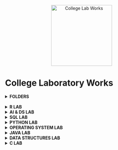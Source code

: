 <div align="center">
<img src="https://img.icons8.com/nolan/200/1A6DFF/C822FF/graduation-cap.png"  title = "College Lab Works" height='200'>
</div>

# College Laboratory Works


 <details> 
  <summary><b> FOLDERS </b></summary>

* [R PROGRAMMING LAB](https://github.com/004Ajay/College-Lab-Works/tree/main/R)

* [AI & DS LAB](https://github.com/004Ajay/College-Lab-Works/tree/main/AI-DS)

* [SQL LAB](https://github.com/004Ajay/College-Lab-Works/tree/main/SQL)

* [PYTHON PROGRAMMING LAB](https://github.com/004Ajay/College-Lab-Works/tree/main/Python)

* [OPERATING SYSTEMS LAB](https://github.com/004Ajay/College-Lab-Works/tree/main/OperatingSystem)

* [JAVA PROGRAMMING LAB](https://github.com/004Ajay/College-Lab-Works/tree/main/Java)

* [DATA STRUCTURES LAB](https://github.com/004Ajay/College-Lab-Works/tree/main/Data-Structures)

* [C PROGRAMMING LAB](https://github.com/004Ajay/College-Lab-Works/tree/main/C)

</details>

<br>

<!-- --------------------------------------------------------- -->

 <details> 
  <summary><b> R LAB </b></summary>

* [Experiment 1 → Input from terminal](https://github.com/004Ajay/College-Lab-Works/blob/main/R/Lab%20Experiments/CmdInp.R)

* [Experiment 2 → Min & Max value from a vector](https://github.com/004Ajay/College-Lab-Works/blob/main/R/Lab%20Experiments/VecMinMax.R)

* [Experiment 3 → Factorial & Palindrome of a number](https://github.com/004Ajay/College-Lab-Works/blob/main/R/Lab%20Experiments/fact.R)

* [Experiment 4 → Multiples of Five](https://github.com/004Ajay/College-Lab-Works/blob/main/R/Lab%20Experiments/MultiplesOfFive.R)

* [Experiment 5 → Pascals Triangle](https://github.com/004Ajay/College-Lab-Works/blob/main/R/Lab%20Experiments/PasTri.R)

* [Experiment 6 → Nth Largest Element](https://github.com/004Ajay/College-Lab-Works/blob/main/R/Lab%20Experiments/nth_largest.R)

* [Experiment 7 → Nth Element](https://github.com/004Ajay/College-Lab-Works/blob/main/R/Lab%20Experiments/nth_ele.R)

* [Experiment 8 → Element Insertion](https://github.com/004Ajay/College-Lab-Works/blob/main/R/Lab%20Experiments/ele_ins.R)

* [Experiment 9 → Transforms](https://github.com/004Ajay/College-Lab-Works/blob/main/R/Lab%20Experiments/transforms.R)

* [Experiment 10 → Apply & Lapply](https://github.com/004Ajay/College-Lab-Works/blob/main/R/Lab%20Experiments/apply_lapply.R)

* [Experiment 11 → Merge Dataframes](https://github.com/004Ajay/College-Lab-Works/blob/main/R/Lab%20Experiments/merge_df.R)

* [Experiment 12 → Linear Regression](https://github.com/004Ajay/College-Lab-Works/blob/main/R/Lab%20Experiments/LinReg_height_weight.R)
	
	* [Linear Regression Dataset](https://github.com/004Ajay/College-Lab-Works/blob/main/R/Lab%20Experiments/height_weight.csv)

* [Experiment 13 → Logistic Regression](https://github.com/004Ajay/College-Lab-Works/blob/main/R/Lab%20Experiments/log_reg.R)

* [Experiment 14 → Decision Tree](https://github.com/004Ajay/College-Lab-Works/blob/main/R/Lab%20Experiments/dtree.R)

* [Experiment 15 → Support Vector Machine](https://github.com/004Ajay/College-Lab-Works/blob/main/R/Lab%20Experiments/svm.R)

* [Experiment 16 → Variance Covariance Correlation](https://github.com/004Ajay/College-Lab-Works/blob/main/R/Lab%20Experiments/iris_cov_cor.R)

* [Experiment 17 → KMeans Clustering](https://github.com/004Ajay/College-Lab-Works/blob/main/R/Lab%20Experiments/kmeans_cluster.R)

* [Experiment 18 → Hierarchical Clustering](https://github.com/004Ajay/College-Lab-Works/blob/main/R/Lab%20Experiments/hierarchical.R)

* [Experiment 19 → DBSCAN Clustering](https://github.com/004Ajay/College-Lab-Works/blob/main/R/Lab%20Experiments/dbscan.R)

* [Experiment 20 → Statistical Tests](https://github.com/004Ajay/College-Lab-Works/blob/main/R/Lab%20Experiments/stats.R)

* [Experiment 21 → Hadoop Installation](https://github.com/004Ajay/College-Lab-Works/blob/main/R/Lab%20Experiments/Hadoop_Insatallation.txt)

* [Experiment 22 → Hadoop Shell Commands](https://github.com/004Ajay/College-Lab-Works/blob/main/R/Lab%20Experiments/Hadoop_Shell_Commands.txt)

* [Experiment 23 → MapReduce : Word Count Using Python](https://github.com/004Ajay/College-Lab-Works/blob/main/R/Lab%20Experiments/Word_Count.py)

</details>

<!-- --------------------------------------------------------- -->

 <details> 
  <summary><b> AI & DS LAB </b></summary>

* [Experiment 1 → Statistical Measures](https://github.com/004Ajay/College-Lab-Works/tree/main/AI-DS/AI%20Lab%20Experiments/Statistical_Measure_Data_Visualization.ipynb)

* [Experiment 2 → Matrix Operations & Data Visualization](https://github.com/004Ajay/College-Lab-Works/tree/main/AI-DS/AI%20Lab%20Experiments/Matrix_Operations_Data_Visualization.ipynb)

* [Experiment 3 → CSV Reordering](https://github.com/004Ajay/College-Lab-Works/tree/main/AI-DS/AI%20Lab%20Experiments/CSV_Reordering.ipynb)

* [Experiment 4 → Linear Regression](https://github.com/004Ajay/College-Lab-Works/tree/main/AI-DS/AI%20Lab%20Experiments/Linear_Regression.ipynb)

* [Experiment 5 → Logistic Regression](https://github.com/004Ajay/College-Lab-Works/tree/main/AI-DS/AI%20Lab%20Experiments/Logistic_Regression.ipynb)

* [Experiment 6 → K-Nearest Neighbour (KNN)](https://github.com/004Ajay/College-Lab-Works/tree/main/AI-DS/AI%20Lab%20Experiments/KNN.ipynb)

* [Experiment 7 → Naive Bayes](https://github.com/004Ajay/College-Lab-Works/tree/main/AI-DS/AI%20Lab%20Experiments/Naive_Bayes.ipynb)

* [Experiment 8 → Decision Tree](https://github.com/004Ajay/College-Lab-Works/tree/main/AI-DS/AI%20Lab%20Experiments/Decision_Tree.ipynb)

* [Experiment 9 → Correlation & Covariance](https://github.com/004Ajay/College-Lab-Works/tree/main/AI-DS/AI%20Lab%20Experiments/CorrCov.ipynb)

* [Experiment 10 → Support Vector Machine (SVM)](https://github.com/004Ajay/College-Lab-Works/tree/main/AI-DS/AI%20Lab%20Experiments/SVM.ipynb)

* [Experiment 11 → Principal Component Analysis (PCA)](https://github.com/004Ajay/College-Lab-Works/tree/main/AI-DS/AI%20Lab%20Experiments/PCA.ipynb)

* [Experiment 12 → Hill Climbing Algorithm](https://github.com/004Ajay/College-Lab-Works/tree/main/AI-DS/AI%20Lab%20Experiments/Hill_Climbing_Algorithm.ipynb)

</details>

<!-- --------------------------------------------------------- -->

 <details> 
  <summary><b> SQL LAB </b></summary>

* [Exp 1 → Database Schema & ER Diagram](https://github.com/004Ajay/College-Lab-Works/tree/main/SQL/EXP1_DB_Schema_ER_Diag.md)

* [Exp 2 → Familiarization of DDL Commands](https://github.com/004Ajay/College-Lab-Works/tree/main/SQL/EXP2_DDL_Commands.sql)

* [Exp 3 → Familiarization of DML Commands](https://github.com/004Ajay/College-Lab-Works/tree/main/SQL/EXP3_DML_Commands.sql)

* [Exp 4 → DML & DDL Commands](https://github.com/004Ajay/College-Lab-Works/tree/main/SQL/EXP4_DMLDDLCmds.sql)

* [Exp 5 → PL/SQL(Rough & Fair)](https://github.com/004Ajay/College-Lab-Works/tree/main/SQL/EXP5_PL_SQL.sql)

* [Exp 6 → Function, Procedure, Trigger (PL/SQL)](https://github.com/004Ajay/College-Lab-Works/tree/main/SQL/EXP7_Procedure_Trigger.sql)

* [Exp 7 → Cursor (PL/SQL)](https://github.com/004Ajay/College-Lab-Works/tree/main/SQL/EXP6_Cursor.sql)

* [Exp 8 → Views](https://github.com/004Ajay/College-Lab-Works/tree/main/SQL/views.sql)

* [Exp 9 → Exceptions (PL/SQL)](https://github.com/004Ajay/College-Lab-Works/tree/main/SQL/exceptions.sql)

* [Exp 10 → RDBMS Built-in Functions](https://github.com/004Ajay/College-Lab-Works/tree/main/SQL/rdbmsbuiltinfuncs.md)

</details>

<!-- --------------------------------------------------------- -->

 <details> 
  <summary><b> PYTHON LAB </b></summary>

### Basics

* [Anagrams](https://github.com/004Ajay/College-Lab-Works/tree/main/Python/Programs/anagrams.py)

* [Even Odd Tuple Separation](https://github.com/004Ajay/College-Lab-Works/tree/main/Python/Programs/EvenOddTuplePrint.py)

* [Factorial of a number](https://github.com/004Ajay/College-Lab-Works/tree/main/Python/Programs/factorial.py) 

* [HelloWorld](https://github.com/004Ajay/College-Lab-Works/tree/main/Python/Programs/HelloWorld.py) 

* [Largest Of Three Numbers](https://github.com/004Ajay/College-Lab-Works/tree/main/Python/Programs/LargestOfThreeNumbers.py) 

* [Multiplication Table](https://github.com/004Ajay/College-Lab-Works/tree/main/Python/Programs/MultiplicationTable.py) 

* [Number Occurence Removal]()

* [Palindrome Word](https://github.com/004Ajay/College-Lab-Works/tree/main/Python/Programs/PalindromeWord.py) 

* [SA & VOL of Cylinder](https://github.com/004Ajay/College-Lab-Works/tree/main/Python/Programs/CylinderSA&VOL.py)

* [Simple Calculator](https://github.com/004Ajay/College-Lab-Works/tree/main/Python/Programs/simpleCalculator.py)


### Intermediate

* [Book Stock keeping using Dictionary](https://github.com/004Ajay/College-Lab-Works/tree/main/Python/Programs/DictBookStock.py) 

* [Email Id Validity Checker](https://github.com/004Ajay/College-Lab-Works/tree/main/Python/Programs/ValidityEmailId.py) 

* [Linear Search](https://github.com/004Ajay/College-Lab-Works/tree/main/Python/Programs/LinearSearch.py)

* [Matrix Addition with Numpy](https://github.com/004Ajay/College-Lab-Works/tree/main/Python/Programs/MatrixAdditionWithNumpy.py) 

* [Matrix Addition without Numpy](https://github.com/004Ajay/College-Lab-Works/tree/main/Python/Programs/MatrixAdditionWithoutNumpy.py) 

* [Poisson Distribution Formula](https://github.com/004Ajay/College-Lab-Works/tree/main/Python/Programs/PoissonDistribution.py) 

* [Prime Numbers from Numbers stroed in a File](https://github.com/004Ajay/College-Lab-Works/tree/main/Python/Programs/PrimeNumFromFile.py)

* [Text Wrap](https://github.com/004Ajay/College-Lab-Works/tree/main/Python/Programs/TextWrap.py)

* [Tic Tac Toe Game](https://github.com/004Ajay/College-Lab-Works/tree/main/Python/Programs/TicTacToe.py)

* [Word Replacing](https://github.com/004Ajay/College-Lab-Works/tree/main/Python/Programs/WordReplacing.py) 

* [Words in a File](https://github.com/004Ajay/College-Lab-Works/tree/main/Python/Programs/WordsInFile.py) 



### Graph Questions

* [Bar Graph](https://github.com/004Ajay/College-Lab-Works/tree/main/Python/Programs/ProgrammingGraph.py) 

* [CSV File to Graph](https://github.com/004Ajay/College-Lab-Works/tree/main/Python/Programs/csvFileToGraph.py) 

* [Normal & Stem Graphs](https://github.com/004Ajay/College-Lab-Works/tree/main/Python/Programs/NormalStemGraphs.py) 

* [Plot y =  f(x)](https://github.com/004Ajay/College-Lab-Works/tree/main/Python/Programs/PlotyFx.py) 

* [Rectifier Graph](https://github.com/004Ajay/College-Lab-Works/tree/main/Python/Programs/RectifierGraph.py) 

* [Square Wave](https://github.com/004Ajay/College-Lab-Works/tree/main/Python/Programs/squareWave.py) 



### Statistics

* [Chi Square Test](https://github.com/004Ajay/College-Lab-Works/tree/main/Python/Programs/ChiSquare.py) 

* [Correlation Coefficient](https://github.com/004Ajay/College-Lab-Works/tree/main/Python/Programs/CorrelationCoefficient.py) 



### Probability

* [Single Coin Toss](https://github.com/004Ajay/College-Lab-Works/tree/main/Python/Programs/coinToss.py)

</details>

<!-- --------------------------------------------------------- -->

 <details> 
  <summary><b> OPERATING SYSTEM LAB </b></summary>

## Operating System Programs

* [Banker's Algorithm](https://github.com/004Ajay/College-Lab-Works/tree/main/OperatingSystem/bankersAlgorithm.c)

* [Inter Process Communication using Shared Memory (IPC)](https://github.com/004Ajay/College-Lab-Works/tree/main/OperatingSystem/ipc.c)

* [Semaphores (Producer - Consumer Problem)](https://github.com/004Ajay/College-Lab-Works/tree/main/OperatingSystem/semaphores.c)


#### CPU Scheduling Programs

* [First Come First Served CPU Scheduling (FCFS)](https://github.com/004Ajay/College-Lab-Works/tree/main/OperatingSystem/FCFS_Sch.c)

* [Priority Scheduling](https://github.com/004Ajay/College-Lab-Works/tree/main/OperatingSystem/Priority_Sch.c)

* [Round Robin Scheduling](https://github.com/004Ajay/College-Lab-Works/tree/main/OperatingSystem/RoundRobin_Sch.c)

* [Short Job First Scheduling (SJF)](https://github.com/004Ajay/College-Lab-Works/tree/main/OperatingSystem/SJF_Sch.c)


#### Disk Scheduling Programs

* [Circular SCAN (C-SCAN)](https://github.com/004Ajay/College-Lab-Works/tree/main/OperatingSystem/cscan.c)

* [First Come First Served Disk Scheduling (FCFS)](https://github.com/004Ajay/College-Lab-Works/tree/main/OperatingSystem/fcfs.c)

* [SCAN (Elevator Algorithm)](https://github.com/004Ajay/College-Lab-Works/tree/main/OperatingSystem/scan.c)

* [Shortest Seek Time First (SSTF)](https://github.com/004Ajay/College-Lab-Works/tree/main/OperatingSystem/sstf.c)


#### Memory Allocation Programs

* [Best Fit](https://github.com/004Ajay/College-Lab-Works/tree/main/OperatingSystem/best.c)

* [First Fit](https://github.com/004Ajay/College-Lab-Works/tree/main/OperatingSystem/first.c)

* [Worst Fit](https://github.com/004Ajay/College-Lab-Works/tree/main/OperatingSystem/worst.c)


#### Page Replacement Programs

* [First In First Out (FIFO)](https://github.com/004Ajay/College-Lab-Works/tree/main/OperatingSystem/fifo.c)

* [Least Recently Used (LRU)](https://github.com/004Ajay/College-Lab-Works/tree/main/OperatingSystem/lru.c)


#### System Call Programs

* [System Call 1: fork() exec() getpid() exit()](https://github.com/004Ajay/College-Lab-Works/tree/main/OperatingSystem/SysCallForkExec.c) 

* [System Call 2: stat()](https://github.com/004Ajay/College-Lab-Works/tree/main/OperatingSystem/SysCallStat.c)

* [System Call 3: opendir() closedir()](https://github.com/004Ajay/College-Lab-Works/tree/main/OperatingSystem/SysCallDir.c)


#### Shell Programs 

* [First 10 Natural Numbers](https://github.com/004Ajay/College-Lab-Works/tree/main/OperatingSystem/10NatNums.sh) 

* [Basic Details](https://github.com/004Ajay/College-Lab-Works/tree/main/OperatingSystem/BasicDetails.sh) 

* [Biggest Of Two Numbers](https://github.com/004Ajay/College-Lab-Works/tree/main/OperatingSystem/BiggestOfTwoNums.sh)

* [Calculator](https://github.com/004Ajay/College-Lab-Works/tree/main/OperatingSystem/calculator.sh) 

* [Factorial](https://github.com/004Ajay/College-Lab-Works/tree/main/OperatingSystem/Factorial.sh) 

* [Fibonacci](https://github.com/004Ajay/College-Lab-Works/tree/main/OperatingSystem/Fibonacci.sh) 

* [Sum Of Two Numbers](https://github.com/004Ajay/College-Lab-Works/tree/main/OperatingSystem/SumOfTwoNums.sh) 

</details>

<!-- --------------------------------------------------------- -->

 <details> 
  <summary><b> JAVA LAB </b></summary>


#### BASICS

* [Character Frequency](https://github.com/004Ajay/College-Lab-Works/tree/main/Java/CharacterFreq.java)

* [Hello World](https://github.com/004Ajay/College-Lab-Works/tree/main/Java/HelloWorld.java) 

* [Largest of Three Numbers](https://github.com/004Ajay/College-Lab-Works/tree/main/Java/LargestOfThreeNums.java) 

* [Matrix Multiply](https://github.com/004Ajay/College-Lab-Works/tree/main/Java/MatMultiply.java) 

* [Matrix Transpose](https://github.com/004Ajay/College-Lab-Works/tree/main/Java/MatrixTranspose.java) 

* [Method Overloading](https://github.com/004Ajay/College-Lab-Works/tree/main/Java/MethodOverloading.java)

* [Number Palindrome](https://github.com/004Ajay/College-Lab-Works/tree/main/Java/NumPalindrome.java) 

* [Odd or Even Number](https://github.com/004Ajay/College-Lab-Works/tree/main/Java/OddEven.java) 

* [Quick Sort on Numbers](https://github.com/004Ajay/College-Lab-Works/tree/main/Java/QuickSortNumbers.java)

* [Quick Sort on Strings](https://github.com/004Ajay/College-Lab-Works/tree/main/Java/QuickSortStrings.java)

* [Second smallest element in an Array](https://github.com/004Ajay/College-Lab-Works/tree/main/Java/Array2ndSmallest.java) 

* [String Frequency](https://github.com/004Ajay/College-Lab-Works/tree/main/Java/StringFreq.java)

* [String Palindrome](https://github.com/004Ajay/College-Lab-Works/tree/main/Java/StringPalindrome.java)

* [String Reversing](https://github.com/004Ajay/College-Lab-Works/tree/main/Java/StringRev.java)

* [Sum of two numbers](https://github.com/004Ajay/College-Lab-Works/tree/main/Java/Sum.java)

* [Swapping with third variable](https://github.com/004Ajay/College-Lab-Works/tree/main/Java/swappingWithThirdVar.java)

* [Swapping without third variable](https://github.com/004Ajay/College-Lab-Works/tree/main/Java/swappingWithoutThirdVar.java)

* [Vowels or Consonants](https://github.com/004Ajay/College-Lab-Works/tree/main/Java/VowelsOrConsonants.java)

#### FILE HANDLING

* [Line of Text](https://github.com/004Ajay/College-Lab-Works/tree/main/Java/FileProgram2.java) 

* [Read/Write integers(buffered reader/writer)](https://github.com/004Ajay/College-Lab-Works/tree/main/Java/FileProgram4.java) 

* [Read/Write n numbers](https://github.com/004Ajay/College-Lab-Works/tree/main/Java/FileProgram1.java) 

* [Read/Write text content(buffered reader/writer)](https://github.com/004Ajay/College-Lab-Works/tree/main/Java/FileProgram3.java) 


#### MULTI-THREADING

* [Five consecutive integers](https://github.com/004Ajay/College-Lab-Works/tree/main/Java/MultiThread2.java) 

* [Multiplication Table](https://github.com/004Ajay/College-Lab-Works/tree/main/Java/MultiThread1.java) 

* [Suspend & Resume method](https://github.com/004Ajay/College-Lab-Works/tree/main/Java/MultiThread3.java) 


#### INHERITANCE

* [Employees](https://github.com/004Ajay/College-Lab-Works/tree/main/Java/Employees.java) 

* [Engineer & Employee](https://github.com/004Ajay/College-Lab-Works/tree/main/Java/EngineerEmployee.java) 


#### EXCEPTION HANDLING

* [Try Catch FINALLY](https://github.com/004Ajay/College-Lab-Works/tree/main/Java/TryCatchFINALLY.java) 

* [Try Catch THROW](https://github.com/004Ajay/College-Lab-Works/tree/main/Java/TryCatchTHROW.java) 


#### EVENT HANDLING

* [Keyboard Events](https://github.com/004Ajay/College-Lab-Works/tree/main/Java/KeyboardEvents.java) 

* [Mouse Events](https://github.com/004Ajay/College-Lab-Works/tree/main/Java/MouseEvents.java) 


#### JAVA SWING

* [Calculator](https://github.com/004Ajay/College-Lab-Works/tree/main/Java/calculator.java) 

* [Traffic Light](https://github.com/004Ajay/College-Lab-Works/tree/main/Java/TrafficLight.java) 


#### INTERFACE

* [Interface Inheritance](https://github.com/004Ajay/College-Lab-Works/tree/main/Java/InterfaceInheritance.java) 


#### ABSTRACTION

* [Abstract Shape's Sides](https://github.com/004Ajay/College-Lab-Works/tree/main/Java/AbstractShapeSides.java) 


###### LIST

* [Doubly LinkedList](https://github.com/004Ajay/College-Lab-Works/tree/main/Java/DoublyLinkedList.java) 


</details>

<!-- --------------------------------------------------------- -->

 <details> 
  <summary><b> DATA STRUCTURES LAB </b></summary>

#### ARRAYS

* [Binary Search Using Function](https://github.com/004Ajay/College-Lab-Works/tree/main/Data-Structures/BinarySearchUsingFunction.c) 

* [Binary Search With Complexities](https://github.com/004Ajay/College-Lab-Works/tree/main/Data-Structures/BinarySearchWithComplexities.c) 

* [Bubble Sort](https://github.com/004Ajay/College-Lab-Works/tree/main/Data-Structures/BubbleSort.c) 

* [Heap Sort](https://github.com/004Ajay/College-Lab-Works/tree/main/Data-Structures/HeapSort.c) 

* [Infix to Postfix](https://github.com/004Ajay/College-Lab-Works/tree/main/Data-Structures/InfixToPostfix.c) 

* [Insertion Sort](https://github.com/004Ajay/College-Lab-Works/tree/main/Data-Structures/InsertionSort.c) 

* [Linear Search Using Function](https://github.com/004Ajay/College-Lab-Works/tree/main/Data-Structures/LinearSearchUsingFunction.c) 

* [Linear Search With Complexities](https://github.com/004Ajay/College-Lab-Works/tree/main/Data-Structures/LinearSearchWithComplexities.c) 

* [Merge Sort](https://github.com/004Ajay/College-Lab-Works/tree/main/Data-Structures/MergeSort.c) 

* [Poly Representation Using Structure & Array](https://github.com/004Ajay/College-Lab-Works/tree/main/Data-Structures/PolyRepUsingStructArray.c) 

* [Quick Sort](https://github.com/004Ajay/College-Lab-Works/tree/main/Data-Structures/QuickSort.c) 

* [Selection Sort](https://github.com/004Ajay/College-Lab-Works/tree/main/Data-Structures/SelectionSort.c) 


#### STACKS

* [Evaluation of Postfix Expression](https://github.com/004Ajay/College-Lab-Works/tree/main/Data-Structures/EvaluationOfPostfixExpression.c) 

* [Reversing number using Stack](https://github.com/004Ajay/College-Lab-Works/tree/main/Data-Structures/RevNumUsingStack.c) 

* [Reversing string using Stack](https://github.com/004Ajay/College-Lab-Works/tree/main/Data-Structures/RevStringUsingStack.c) 

[Stack](https://github.com/004Ajay/College-Lab-Works/tree/main/Data-Structures/Stack.c) 


#### QUEUE

* [Circular Queue](https://github.com/004Ajay/College-Lab-Works/tree/main/Data-Structures/CircularQueue.c) 

* [Queue](https://github.com/004Ajay/College-Lab-Works/tree/main/Data-Structures/Queue.c) 


#### LINKEDLIST

* [LinkedList](https://github.com/004Ajay/College-Lab-Works/tree/main/Data-Structures/LinkedList.c) 

* [Polynomial Addition using LinkedList](https://github.com/004Ajay/College-Lab-Works/tree/main/Data-Structures/PolyAddUsingLinkedList.c) 

</details>

<!-- --------------------------------------------------------- -->

 <details> 
  <summary><b> C LAB </b></summary>

#### BASICS

* [Adding Two Numbers](https://github.com/004Ajay/College-Lab-Works/tree/main/C/AddTwoNumbers.c) 

* [Armstrong Number](https://github.com/004Ajay/College-Lab-Works/tree/main/C/ArmstrongNum.c) 

* [ASCII Value of a Charcter](https://github.com/004Ajay/College-Lab-Works/tree/main/C/ASCIIValueOfCharcter.c) 

* [Greater Number](https://github.com/004Ajay/College-Lab-Works/tree/main/C/GreaterNum.c) 

* [Number is Even or Odd](https://github.com/004Ajay/College-Lab-Works/tree/main/C/EvenOdd.c) 

* [Factorial of a number](https://github.com/004Ajay/College-Lab-Works/tree/main/C/Factorial.c) 

* [Fibonacci Series](https://github.com/004Ajay/College-Lab-Works/tree/main/C/FibonacciSeries.c)

* [Hello World](https://github.com/004Ajay/College-Lab-Works/tree/main/C/HelloWorld.c) 

* [Largest of 3 numbers](https://github.com/004Ajay/College-Lab-Works/tree/main/C/LargestOf3Nos.c) 

* [Leap Year](https://github.com/004Ajay/College-Lab-Works/tree/main/C/LeapYear.c) 

* [Number of digits in a number](https://github.com/004Ajay/College-Lab-Works/tree/main/C/NumOfDigits.c) 

* [Number Palindrome](https://github.com/004Ajay/College-Lab-Works/tree/main/C/NumPalindrome.c) 

* [Number Reversing](https://github.com/004Ajay/College-Lab-Works/tree/main/C/NumRev.c) 

* [Number to words](https://github.com/004Ajay/College-Lab-Works/tree/main/C/NumToWords.c) 

* [Prime number or not](https://github.com/004Ajay/College-Lab-Works/tree/main/C/PrimeCheck.c) 

* [Quadratic equation calculator](https://github.com/004Ajay/College-Lab-Works/tree/main/C/QuadEq.c) 

* [Star Pattern](https://github.com/004Ajay/College-Lab-Works/tree/main/C/StarPattern.c) 

* [Sum of digits of a number](https://github.com/004Ajay/College-Lab-Works/tree/main/C/SumOfDigits.c)

* [Swapping with third variable](https://github.com/004Ajay/College-Lab-Works/tree/main/C/SwapWith3rdVar.c) 

* [Swapping without third variable](https://github.com/004Ajay/College-Lab-Works/tree/main/C/SwapWithout3rdVar.c) 

* [Week to Day](https://github.com/004Ajay/College-Lab-Works/tree/main/C/WeekDays.c) 


#### ARRAYS

* [Array Copying](https://github.com/004Ajay/College-Lab-Works/tree/main/C/ArrayCopy.c) 

* [Array Minimum and Maximum](https://github.com/004Ajay/College-Lab-Works/tree/main/C/ArrayMinMax.c)

* [Array Odd or Even](https://github.com/004Ajay/College-Lab-Works/tree/main/C/ArrayOddEven.c)

* [Array Sum](https://github.com/004Ajay/College-Lab-Works/tree/main/C/ArraySum.c) 


#### MATRIX

* [Diagonal Matrix Or Not](https://github.com/004Ajay/College-Lab-Works/tree/main/C/DiagonalMatrixOrNot.c)

* [Matrix Addition](https://github.com/004Ajay/College-Lab-Works/tree/main/C/MatAdd.c)

* [Matrix Calaculator](https://github.com/004Ajay/College-Lab-Works/tree/main/C/MatCalaculator.c)

* [Matrix Multiply](https://github.com/004Ajay/College-Lab-Works/tree/main/C/MatMultiply.c) 

* [Matrix Subtraction](https://github.com/004Ajay/College-Lab-Works/tree/main/C/MatSub.c)

* [Matrix Transpose](https://github.com/004Ajay/College-Lab-Works/tree/main/C/MatTranspose.c) 

* [Sparse Matrix](https://github.com/004Ajay/College-Lab-Works/tree/main/C/SparseMatrix.c)


#### SEARCHING

* [Linear Search](https://github.com/004Ajay/College-Lab-Works/tree/main/C/LinearSearch.c)

* [Binary Search](https://github.com/004Ajay/College-Lab-Works/tree/main/C/BinarySearch.c)


#### FUNCTION

* [Word reversing using function](https://github.com/004Ajay/College-Lab-Works/tree/main/C/WordRevUsingFunc.c) 

</details>

<!-- --------------------------------------------------------- -->






<!-- https://github.com/004Ajay/College-Lab-Works/tree/main/ai%20and%20ds/lab%20exp -->
